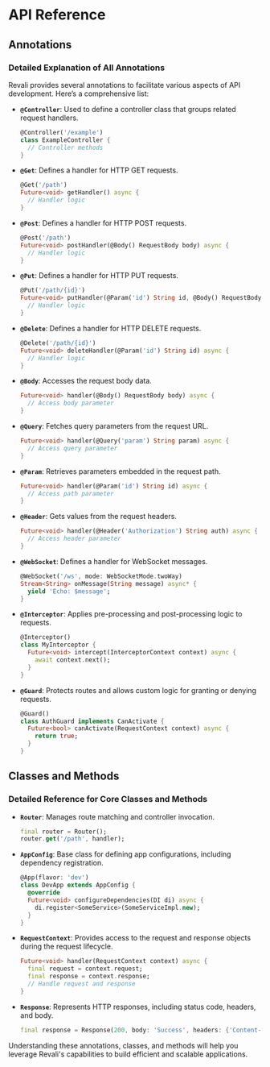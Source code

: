 # API Reference

## Annotations

### Detailed Explanation of All Annotations

Revali provides several annotations to facilitate various aspects of API development. Here’s a comprehensive list:

-   **`@Controller`**: Used to define a controller class that groups related request handlers.

    ```dart
    @Controller('/example')
    class ExampleController {
      // Controller methods
    }
    ```

-   **`@Get`**: Defines a handler for HTTP GET requests.

    ```dart
    @Get('/path')
    Future<void> getHandler() async {
      // Handler logic
    }
    ```

-   **`@Post`**: Defines a handler for HTTP POST requests.

    ```dart
    @Post('/path')
    Future<void> postHandler(@Body() RequestBody body) async {
      // Handler logic
    }
    ```

-   **`@Put`**: Defines a handler for HTTP PUT requests.

    ```dart
    @Put('/path/{id}')
    Future<void> putHandler(@Param('id') String id, @Body() RequestBody body) async {
      // Handler logic
    }
    ```

-   **`@Delete`**: Defines a handler for HTTP DELETE requests.

    ```dart
    @Delete('/path/{id}')
    Future<void> deleteHandler(@Param('id') String id) async {
      // Handler logic
    }
    ```

-   **`@Body`**: Accesses the request body data.

    ```dart
    Future<void> handler(@Body() RequestBody body) async {
      // Access body parameter
    }
    ```

-   **`@Query`**: Fetches query parameters from the request URL.

    ```dart
    Future<void> handler(@Query('param') String param) async {
      // Access query parameter
    }
    ```

-   **`@Param`**: Retrieves parameters embedded in the request path.

    ```dart
    Future<void> handler(@Param('id') String id) async {
      // Access path parameter
    }
    ```

-   **`@Header`**: Gets values from the request headers.

    ```dart
    Future<void> handler(@Header('Authorization') String auth) async {
      // Access header parameter
    }
    ```

-   **`@WebSocket`**: Defines a handler for WebSocket messages.

    ```dart
    @WebSocket('/ws', mode: WebSocketMode.twoWay)
    Stream<String> onMessage(String message) async* {
      yield 'Echo: $message';
    }
    ```

-   **`@Interceptor`**: Applies pre-processing and post-processing logic to requests.

    ```dart
    @Interceptor()
    class MyInterceptor {
      Future<void> intercept(InterceptorContext context) async {
        await context.next();
      }
    }
    ```

-   **`@Guard`**: Protects routes and allows custom logic for granting or denying requests.

    ```dart
    @Guard()
    class AuthGuard implements CanActivate {
      Future<bool> canActivate(RequestContext context) async {
        return true;
      }
    }
    ```

## Classes and Methods

### Detailed Reference for Core Classes and Methods

-   **`Router`**: Manages route matching and controller invocation.

    ```dart
    final router = Router();
    router.get('/path', handler);
    ```

-   **`AppConfig`**: Base class for defining app configurations, including dependency registration.

    ```dart
    @App(flavor: 'dev')
    class DevApp extends AppConfig {
      @override
      Future<void> configureDependencies(DI di) async {
        di.register<SomeService>(SomeServiceImpl.new);
      }
    }
    ```

-   **`RequestContext`**: Provides access to the request and response objects during the request lifecycle.

    ```dart
    Future<void> handler(RequestContext context) async {
      final request = context.request;
      final response = context.response;
      // Handle request and response
    }
    ```

-   **`Response`**: Represents HTTP responses, including status code, headers, and body.

    ```dart
    final response = Response(200, body: 'Success', headers: {'Content-Type': 'text/plain'});
    ```

Understanding these annotations, classes, and methods will help you leverage Revali's capabilities to build efficient and scalable applications.
